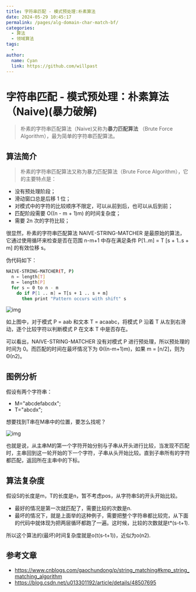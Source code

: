 ```yaml
---
title: 字符串匹配 - 模式预处理:朴素算法
date: 2024-05-29 10:45:17
permalink: /pages/alg-domain-char-match-bf/
categories:
  - 算法
  - 领域算法
tags:
  - 
author: 
  name: Cyan
  link: https://github.com/willpast
---
```

# 字符串匹配 - 模式预处理：朴素算法（Naive)(暴力破解)

> 朴素的字符串匹配算法（Naive)又称为**暴力匹配算法** （Brute Force Algorithm），最为简单的字符串匹配算法。 
 
## 算法简介

> 朴素的字符串匹配算法又称为暴力匹配算法（Brute Force Algorithm），它的主要特点是：

  * 没有预处理阶段；
  * 滑动窗口总是后移 1 位；
  * 对模式中的字符的比较顺序不限定，可以从前到后，也可以从后到前；
  * 匹配阶段需要 O((n - m + 1)m) 的时间复杂度；
  * 需要 2n 次的字符比较；

很显然，朴素的字符串匹配算法 NAIVE-STRING-MATCHER 是最原始的算法，它通过使用循环来检查是否在范围 n-m+1 中存在满足条件
P[1..m] = T [s + 1..s + m] 的有效位移 s。

伪代码如下：

    
```sh
NAIVE-STRING-MATCHER(T, P)
  n ← length[T]
  m ← length[P]
  for s ← 0 to n - m
    do if P[1 .. m] = T[s + 1 .. s + m]
      then print "Pattern occurs with shift" s
```

![img](https://cdn.jsdelivr.net/gh/willpast/image/blog/ka_java/alg-domain-char-bf-2.png)

如上图中，对于模式 P = aab 和文本 T = acaabc，将模式 P 沿着 T 从左到右滑动，逐个比较字符以判断模式 P 在文本 T 中是否存在。

可以看出，NAIVE-STRING-MATCHER 没有对模式 P 进行预处理，所以预处理的时间为 0。而匹配的时间在最坏情况下为
Θ((n-m+1)m)，如果 m = [n/2]，则为 Θ(n2)。

## 图例分析

假设有两个字符串：

  * M="abcdefabcdx";
  * T="abcdx";

想要找到T串在M串中的位置，要怎么找呢？

![img](https://cdn.jsdelivr.net/gh/willpast/image/blog/ka_java/alg-domain-char-bf-1.png)

也就是说，从主串M的第一个字符开始分别与子串从开头进行比较，当发现不匹配时，主串回到这一轮开始的下一个字符，子串从头开始比较。直到子串所有的字符都匹配，返回所在主串中的下标。

## 算法复杂度

假设S的长度是m，T的长度是n，暂不考虑pos，从字符串S的开头开始比较。

  * 最好的情况是第一次就匹配了，需要比较的次数是n.
  * 最坏的情况下，就是上面举的这种例子，需要把整个字符串都比较完，从下面的代码中就体现为把两层循环都跑了一遍。这时候，比较的次数就是t*(s-t+1).

所以这个算法的(最坏)时间复杂度就是o(t(s-t+1))，近似为o(n2).

## 参考文章

  * https://www.cnblogs.com/gaochundong/p/string_matching#kmp_string_matching_algorithm
  * https://blog.csdn.net/u013301192/article/details/48507695

 
